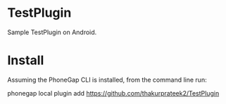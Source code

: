 TestPlugin
==============

Sample TestPlugin on Android. 

Install
========
Assuming the PhoneGap CLI is installed, from the command line run:

phonegap local plugin add https://github.com/thakurprateek2/TestPlugin
